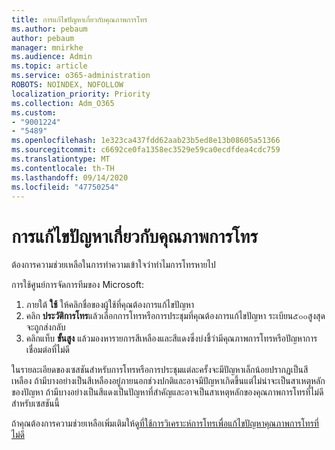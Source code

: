 ```yaml
---
title: การแก้ไขปัญหาเกี่ยวกับคุณภาพการโทร
ms.author: pebaum
author: pebaum
manager: mnirkhe
ms.audience: Admin
ms.topic: article
ms.service: o365-administration
ROBOTS: NOINDEX, NOFOLLOW
localization_priority: Priority
ms.collection: Adm_O365
ms.custom:
- "9001224"
- "5489"
ms.openlocfilehash: 1e323ca437fdd62aab23b5ed8e13b08605a51366
ms.sourcegitcommit: c6692ce0fa1358ec3529e59ca0ecdfdea4cdc759
ms.translationtype: MT
ms.contentlocale: th-TH
ms.lasthandoff: 09/14/2020
ms.locfileid: "47750254"
---
```

# <a name="troubleshoot-call-quality-problems"></a>การแก้ไขปัญหาเกี่ยวกับคุณภาพการโทร

ต้องการความช่วยเหลือในการทำความเข้าใจว่าทำไมการโทรหายไป

การใช้ศูนย์การจัดการทีมของ Microsoft:

1. ภายใต้ **ใช้** ให้คลิกชื่อของผู้ใช้ที่คุณต้องการแก้ไขปัญหา
2. คลิก **ประวัติการโทร**แล้วเลือกการโทรหรือการประชุมที่คุณต้องการแก้ไขปัญหา ระเบียน๕๐๐สูงสุดจะถูกส่งกลับ
3. คลิกแท็บ **ขั้นสูง** แล้วมองหารายการสีเหลืองและสีแดงซึ่งบ่งชี้ว่ามีคุณภาพการโทรหรือปัญหาการเชื่อมต่อที่ไม่ดี

ในรายละเอียดของเซสชันสำหรับการโทรหรือการประชุมแต่ละครั้งจะมีปัญหาเล็กน้อยปรากฏเป็นสีเหลือง ถ้ามีบางอย่างเป็นสีเหลืองอยู่ภายนอกช่วงปกติและอาจมีปัญหาเกิดขึ้นแต่ไม่น่าจะเป็นสาเหตุหลักของปัญหา ถ้ามีบางอย่างเป็นสีแดงเป็นปัญหาที่สำคัญและอาจเป็นสาเหตุหลักของคุณภาพการโทรที่ไม่ดีสำหรับเซสชันนี้

ถ้าคุณต้องการความช่วยเหลือเพิ่มเติมให้ดู[ที่ใช้การวิเคราะห์การโทรเพื่อแก้ไขปัญหาคุณภาพการโทรที่ไม่ดี](https://docs.microsoft.com/microsoftteams/use-call-analytics-to-troubleshoot-poor-call-quality#troubleshoot-call-quality-problems-using-call-analytics)

